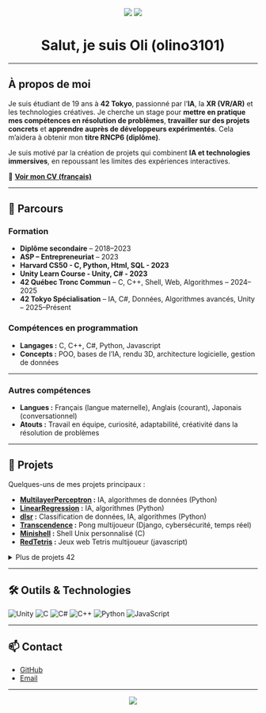 <div align="center">

<img src="https://img.shields.io/badge/XR-purple?style=for-the-badge&logo=unity&logoColor=white" />
<img src="https://img.shields.io/badge/IA-6e44ff?style=for-the-badge&logo=python&logoColor=white" />

# Salut, je suis Oli (olino3101)

</div>

---

## À propos de moi

Je suis étudiant de 19 ans à **42 Tokyo**, passionné par l’**IA**, la **XR (VR/AR)** et les technologies créatives.
Je cherche un stage pour **mettre en pratique mes compétences en résolution de problèmes**, **travailler sur des projets concrets** et **apprendre auprès de développeurs expérimentés**.
Cela m’aidera à obtenir mon **titre RNCP6 (diplôme)**.

Je suis motivé par la création de projets qui combinent **IA et technologies immersives**, en repoussant les limites des expériences interactives.

📄 **[Voir mon CV (français)](./Olivier_nault_CV.pdf)**

---

## 💼 Parcours

### **Formation**


* **Diplôme secondaire** – 2018–2023
* **ASP – Entrepreneuriat** – 2023
* **Harvard CS50 - C, Python, Html, SQL - 2023**
* **Unity Learn Course - Unity, C# - 2023**
* **42 Québec Tronc Commun** – C, C++, Shell, Web, Algorithmes – 2024–2025
* **42 Tokyo Spécialisation** – IA, C#, Données, Algorithmes avancés, Unity – 2025–Présent

### **Compétences en programmation**

* **Langages :** C, C++, C#, Python, Javascript
* **Concepts :** POO, bases de l’IA, rendu 3D, architecture logicielle, gestion de données

---

### **Autres compétences**

* **Langues :** Français (langue maternelle), Anglais (courant), Japonais (conversationnel)
* **Atouts :** Travail en équipe, curiosité, adaptabilité, créativité dans la résolution de problèmes

---

## 🚀 Projets

Quelques-uns de mes projets principaux :

* **[MultilayerPerceptron](https://github.com/olino3101/Multilayer-Perceptron) :** IA, algorithmes de données (Python)
* **[LinearRegression](https://github.com/olino3101/Linear-Regression) :** IA, algorithmes (Python)
* **[dlsr](https://github.com/olino3101/Dlsr) :** Classification de données, IA, algorithmes (Python)
* **[Transcendence](https://github.com/olino3101/ft_transcendance) :** Pong multijoueur (Django, cybersécurité, temps réel)
* **[Minishell](https://github.com/olino3101/Minishell) :** Shell Unix personnalisé (C)
* **[RedTetris](https://github.com/olino3101/RedTetris) :** Jeux web Tetris multijoueur (javascript)

<details>
<summary>Plus de projets 42</summary>
fractol, cube3d, pipex, piscine C, ft_irc, jeu VR d’évasion, push_swap, modules C++ 00-09, inception...
</details>

---

## 🛠️ Outils & Technologies

![Unity](https://img.shields.io/badge/Unity-100000?style=flat\&logo=unity\&logoColor=white\&labelColor=6e44ff\&color=6e44ff)
![C](https://img.shields.io/badge/C-6e44ff?style=flat\&logo=c\&logoColor=white)
![C#](https://img.shields.io/badge/C%23-6e44ff?style=flat\&logo=csharp\&logoColor=white)
![C++](https://img.shields.io/badge/C++-6e44ff?style=flat\&logo=cplusplus\&logoColor=white)
![Python](https://img.shields.io/badge/Python-6e44ff?style=flat\&logo=python\&logoColor=white)
![JavaScript](https://img.shields.io/badge/JavaScript-6e44ff?style=flat&logo=javascript&logoColor=white)

---

## 📫 Contact

* [GitHub](https://github.com/olino3101)
* [Email](mailto:olivnault@outlook.com)

---

<div align="center">
<img src="https://capsule-render.vercel.app/api?type=waving&color=6e44ff&height=100&section=footer"/>
</div>
